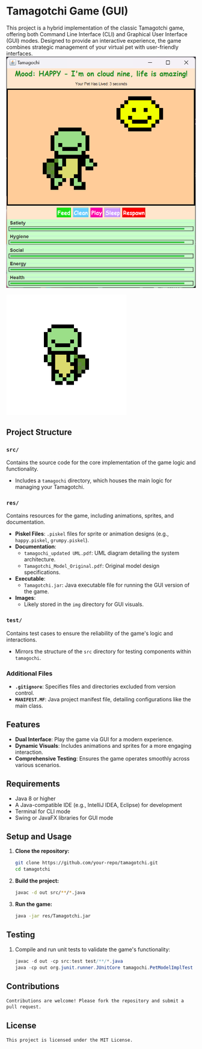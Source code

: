 # Tamagotchi Game (GUI)

This project is a hybrid implementation of the classic Tamagotchi game, offering both Command Line Interface (CLI) and Graphical User Interface (GUI) modes. Designed to provide an interactive experience, the game combines strategic management of your virtual pet with user-friendly interfaces.
![image](res/demo.png)


![image](res/img/default.gif)

## Project Structure

### `src/`
Contains the source code for the core implementation of the game logic and functionality.

- Includes a `tamagochi` directory, which houses the main logic for managing your Tamagotchi.

### `res/`
Contains resources for the game, including animations, sprites, and documentation.

- **Piskel Files**: `.piskel` files for sprite or animation designs (e.g., `happy.piskel`, `grumpy.piskel`).
- **Documentation**:
  - `tamagochi_updated UML.pdf`: UML diagram detailing the system architecture.
  - `Tamagotchi_Model_Original.pdf`: Original model design specifications.
- **Executable**:
  - `Tamagotchi.jar`: Java executable file for running the GUI version of the game.
- **Images**:
  - Likely stored in the `img` directory for GUI visuals.

### `test/`
Contains test cases to ensure the reliability of the game's logic and interactions.

- Mirrors the structure of the `src` directory for testing components within `tamagochi`.

### Additional Files
- **`.gitignore`**: Specifies files and directories excluded from version control.
- **`MANIFEST.MF`**: Java project manifest file, detailing configurations like the main class.

## Features
- **Dual Interface**: Play the game via GUI for a modern experience.
- **Dynamic Visuals**: Includes animations and sprites for a more engaging interaction.
- **Comprehensive Testing**: Ensures the game operates smoothly across various scenarios.

## Requirements
- Java 8 or higher
- A Java-compatible IDE (e.g., IntelliJ IDEA, Eclipse) for development
- Terminal for CLI mode
- Swing or JavaFX libraries for GUI mode

## Setup and Usage

1. **Clone the repository:**
   ```bash
   git clone https://github.com/your-repo/tamagotchi.git
   cd tamagotchi

2. **Build the project:**
    ```bash
    javac -d out src/**/*.java

3. **Run the game:**
    ```bash
    java -jar res/Tamagotchi.jar

## Testing

1. Compile and run unit tests to validate the game's functionality:
   ```java
   javac -d out -cp src:test test/**/*.java
   java -cp out org.junit.runner.JUnitCore tamagochi.PetModelImplTest


## Contributions
    Contributions are welcome! Please fork the repository and submit a pull request.

## License
    
    This project is licensed under the MIT License.






